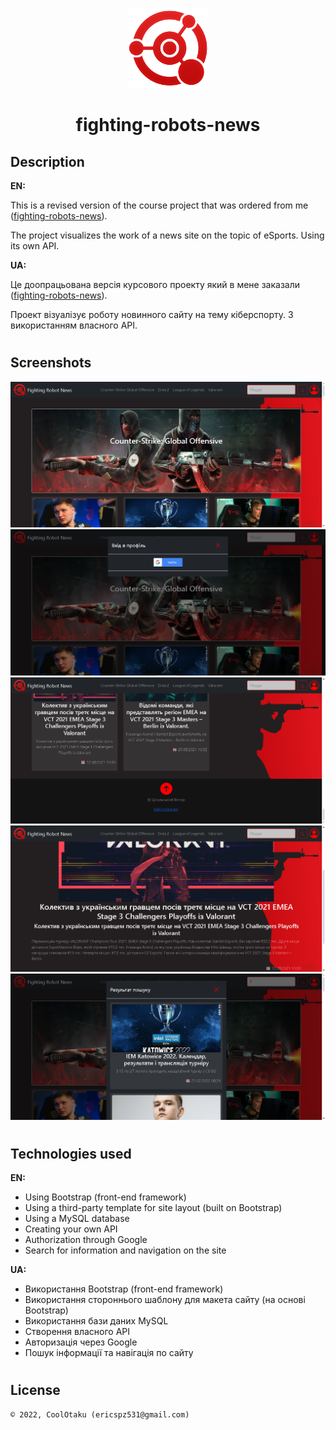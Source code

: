 <p align="center"><img width="128" height="128" src="public/assets/img/logo.png"/></p>
<h1 align="center">fighting-robots-news</h1>

## Description
<b>EN:</b>

This is a revised version of the course project that was ordered from me ([fighting-robots-news](https://github.com/CoolOtaku/fighting-robots-news)).

The project visualizes the work of a news site on the topic of eSports. Using its own API.

<b>UA:</b>

Це доопрацьована версія курсового проекту який в мене заказали ([fighting-robots-news](https://github.com/CoolOtaku/fighting-robots-news)).

Проект візуалізує роботу новинного сайту на тему кіберспорту. З використанням власного API.

#
## Screenshots
<p>
  <img src="screens/1.png" height="20%"/>
  <img src="screens/2.png" height="20%"/>
  <img src="screens/3.png" height="20%"/>
  <img src="screens/4.png" height="20%"/>
  <img src="screens/5.png" height="20%"/>
</p>

#
## Technologies used
<b>EN:</b>
- Using Bootstrap (front-end framework)
- Using a third-party template for site layout (built on Bootstrap)
- Using a MySQL database
- Creating your own API
- Authorization through Google
- Search for information and navigation on the site

<b>UA:</b>
- Використання Bootstrap (front-end framework)
- Використання стороннього шаблону для макета сайту (на основі Bootstrap)
- Використання бази даних MySQL
- Створення власного API
- Авторизація через Google
- Пошук інформації та навігація по сайту
#
## License
```
© 2022, CoolOtaku (ericspz531@gmail.com)
```
